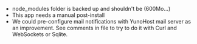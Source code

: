 - node_modules folder is backed up and shouldn't be (600Mo...)
- This app needs a manual post-install
- We could pre-configure mail notifications with YunoHost mail server as an improvement. See comments in file to try to do it with Curl and WebSockets or Sqlite.
